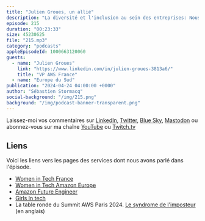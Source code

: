 ```yaml
---
title: "Julien Groues, un allié"
description: "La diversité et l'inclusion au sein des entreprises: Nous recevons un VP d'AWS inspirant pour discuter des actions concrètes que les leaders peuvent mettre en place pour créer un environnement de travail plus inclusif. Nous parlons stratégies concrètes pour favoriser la diversité et l'inclusion au sein des équipes, du rôle crucial des leaders dans la promotion d'une culture d'entreprise inclusive et expliquons comment briser les barrières et faire tomber les stéréotypes"
episode: 215
duration: "00:23:33"
size: 45230625
file: "215.mp3"
category: "podcasts"
appleEpisodeId: 1000663120060
guests:
  - name: "Julien Groues"
    link: "https://www.linkedin.com/in/julien-groues-3813a6/"
    title: "VP AWS France"
  - name: "Europe du Sud"
publication: "2024-04-24 04:00:00 +0000"
author: "Sébastien Stormacq"
social-background: "/img/215.png"
background: "/img/podcast-banner-transparent.png"
---
```


Laissez-moi vos commentaires sur [LinkedIn](https://www.linkedin.com/in/sebastienstormacq/), [Twitter](https://twitter.com/sebsto), [Blue Sky](https://bsky.app/profile/sebsto.bsky.social), [Mastodon](https://awscommunity.social/@sebsto) ou abonnez-vous sur ma chaîne [YouTube](https://www.youtube.com/sebsto) ou [Twitch.tv](https://www.twitch.tv/sebAWS)

## Liens

Voici les liens vers les pages des services dont nous avons parlé dans l'épisode.

- [Women in Tech France](https://women-in-tech.org/fr/)
- [Women in Tech Amazon Europe](https://www.aboutamazon.eu/news/tag/women-in-tech)
- [Amazon Future Engineer](https://www.amazonfutureengineer.fr/)
- [Girls In tech](https://girlsintech.org/)
- La table ronde du Summit AWS Paris 2024. [Le syndrome de l'imposteur](https://www.youtube.com/watch?v=z6JODZtnOVs) (en anglais)